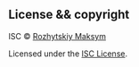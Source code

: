 ## License && copyright

ISC © [Rozhytskiy Maksym](https://github.com/Maksym1910)

Licensed under the [ISC License](LICENSE).
